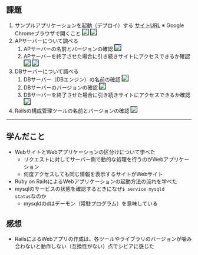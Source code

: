 ## 課題
1. サンプルアプリケーションを起動（デプロイ）する
    [サイトURL](https://59b42042a0494816a569e58f33718a0d.vfs.cloud9.ap-northeast-1.amazonaws.com/) ※ Google Chromeブラウザで開くこと
    <img src="img/lec3/1-1.png" style="border: solid 1px black;">
    <img src="img/lec3/1-2.png" style="border: solid 1px black;">
1. APサーバーについて調べる
    1. APサーバーの名前とバージョンの確認
        <img src="img/lec3/2-1.png" style="border: solid 1px black;">
    1. APサーバーを終了させた場合に引き続きサイトにアクセスできるか確認
        <img src="img/lec3/2-2.png" style="border: solid 1px black;">
        <img src="img/lec3/2-3.png" style="border: solid 1px black;">
1. DBサーバーについて調べる
    1. DBサーバー（DBエンジン）の名前の確認
        <img src="img/lec3/3-1.png" style="border: solid 1px black;">
    1. DBサーバーのバージョンの確認
        <img src="img/lec3/3-2.png" style="border: solid 1px black;">
    1. DBサーバーを終了させた場合に引き続きサイトにアクセスできるか確認
        <img src="img/lec3/3-3.png" style="border: solid 1px black;">
1. Railsの構成管理ツールの名前とバージョンの確認
    <img src="img/lec3/4-1.png" style="border: solid 1px black;">

---

## 学んだこと
- WebサイトとWebアプリケーションの区分けについて学べた
    - リクエストに対してサーバー側で動的な処理を行うのがWebアプリケーション
    - 何度アクセスしても同じ情報を表示するサイトがWebサイト
- Ruby on RailsによるWebアプリケーションの起動方法の流れを学べた
- mysqlのサービスの状態を確認するときになぜ<code>$ service mysqld status</code>なのか
    - mysqldのdはデーモン（常駐プログラム）を意味している


## 感想
- RailsによるWebアプリの作成は、各ツールやライブラリのバージョンが噛み合わないと動作しない（互換性がない）点でシビアに感じた



